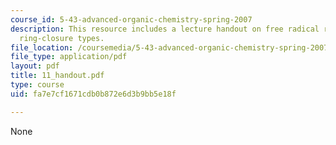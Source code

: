 ```yaml
---
course_id: 5-43-advanced-organic-chemistry-spring-2007
description: This resource includes a lecture handout on free radical reactions and
  ring-closure types.
file_location: /coursemedia/5-43-advanced-organic-chemistry-spring-2007/fa7e7cf1671cdb0b872e6d3b9bb5e18f_11_handout.pdf
file_type: application/pdf
layout: pdf
title: 11_handout.pdf
type: course
uid: fa7e7cf1671cdb0b872e6d3b9bb5e18f

---
```

None